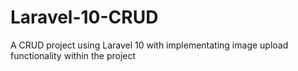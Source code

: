 # Laravel-10-CRUD
A CRUD project using Laravel 10 with implementating image upload functionality within the project
